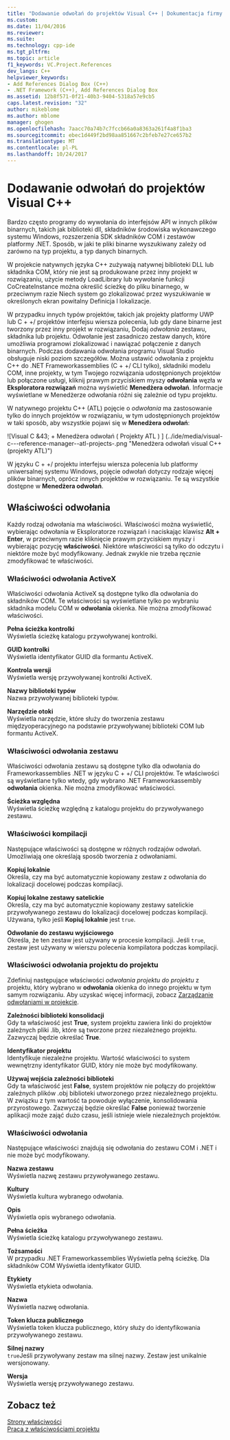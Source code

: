 ```yaml
---
title: "Dodawanie odwołań do projektów Visual C++ | Dokumentacja firmy Microsoft"
ms.custom: 
ms.date: 11/04/2016
ms.reviewer: 
ms.suite: 
ms.technology: cpp-ide
ms.tgt_pltfrm: 
ms.topic: article
f1_keywords: VC.Project.References
dev_langs: C++
helpviewer_keywords:
- Add References Dialog Box (C++)
- .NET Framework (C++), Add References Dialog Box
ms.assetid: 12b8f571-0f21-40b3-9404-5318a57e9cb5
caps.latest.revision: "32"
author: mikeblome
ms.author: mblome
manager: ghogen
ms.openlocfilehash: 7aacc70a74b7c7fccb66a0a8363a261f4a8f1ba3
ms.sourcegitcommit: ebec1d449f2bd98aa851667c2bfeb7e27ce657b2
ms.translationtype: MT
ms.contentlocale: pl-PL
ms.lasthandoff: 10/24/2017
---
```

# <a name="adding-references-in-visual-c-projects"></a>Dodawanie odwołań do projektów Visual C++
Bardzo często programy do wywołania do interfejsów API w innych plików binarnych, takich jak biblioteki dll, składników środowiska wykonawczego systemu Windows, rozszerzenia SDK składników COM i zestawów platformy .NET. Sposób, w jaki te pliki binarne wyszukiwany zależy od zarówno na typ projektu, a typ danych binarnych.  
  
 W projekcie natywnych języka C++ zużywają natywnej biblioteki DLL lub składnika COM, który nie jest są produkowane przez inny projekt w rozwiązaniu, użycie metody LoadLibrary lub wywołanie funkcji CoCreateInstance można określić ścieżkę do pliku binarnego, w przeciwnym razie Niech system go zlokalizować przez wyszukiwanie w określonych ekran powitalny Definicja l lokalizacje.  
  
 W przypadku innych typów projektów, takich jak projekty platformy UWP lub C + +/ projektów interfejsu wiersza polecenia, lub gdy dane binarne jest tworzony przez inny projekt w rozwiązaniu, Dodaj *odwołania* zestawu, składnika lub projektu.   Odwołanie jest zasadniczo zestaw danych, które umożliwia programowi zlokalizować i nawiązać połączenie z danych binarnych.       Podczas dodawania odwołania programu Visual Studio obsługuje niski poziom szczegółów. Można ustawić odwołania z projektu C++ do .NET Frameworkassemblies (C + +/ CLI tylko), składniki modelu COM, inne projekty, w tym Twojego rozwiązania udostępnionych projektów lub połączone usługi, kliknij prawym przyciskiem myszy **odwołania** węzła w **Eksploratora rozwiązań** można wyświetlić **Menedżera odwołań**. Informacje wyświetlane w Menedżerze odwołania różni się zależnie od typu projektu.  
  
 W natywnego projektu C++ (ATL) pojęcie o *odwołania* ma zastosowanie tylko do innych projektów w rozwiązaniu, w tym udostępnionych projektów w taki sposób, aby wszystkie pojawi się w **Menedżera odwołań**:  
  
 ![Visual C &43; &#43; Menedżera odwołań &#40; Projekty ATL &#41; ] (../ide/media/visual-c---reference-manager--atl-projects-.png "Menedżera odwołań visual C++ (projekty ATL)")  
  
 W języku C + +/ projektu interfejsu wiersza polecenia lub platformy uniwersalnej systemu Windows, pojęcie odwołań dotyczy rodzaje więcej plików binarnych, oprócz innych projektów w rozwiązaniu.  Te są wszystkie dostępne w **Menedżera odwołań**.
  
## <a name="reference-properties"></a>Właściwości odwołania  
 Każdy rodzaj odwołania ma właściwości. Właściwości można wyświetlić, wybierając odwołania w Eksploratorze rozwiązań i naciskając klawisz **Alt + Enter**, w przeciwnym razie kliknięcie prawym przyciskiem myszy i wybierając pozycję **właściwości**. Niektóre właściwości są tylko do odczytu i niektóre może być modyfikowany. Jednak zwykle nie trzeba ręcznie zmodyfikować te właściwości.  
  
### <a name="activex-reference-properties"></a>Właściwości odwołania ActiveX  
 Właściwości odwołania ActiveX są dostępne tylko dla odwołania do składników COM. Te właściwości są wyświetlane tylko po wybraniu składnika modelu COM w **odwołania** okienka. Nie można zmodyfikować właściwości.  
  
 **Pełna ścieżka kontrolki**  
 Wyświetla ścieżkę katalogu przywoływanej kontrolki.  
  
 **GUID kontrolki**  
 Wyświetla identyfikator GUID dla formantu ActiveX.  
  
 **Kontrola wersji**  
 Wyświetla wersję przywoływanej kontrolki ActiveX.  
  
 **Nazwy biblioteki typów**  
 Nazwa przywoływanej biblioteki typów.  
  
 **Narzędzie otoki**  
 Wyświetla narzędzie, które służy do tworzenia zestawu międzyoperacyjnego na podstawie przywoływanej biblioteki COM lub formantu ActiveX.  
  
### <a name="assembly-reference-properties"></a>Właściwości odwołania zestawu  
 Właściwości odwołania zestawu są dostępne tylko dla odwołania do Frameworkassemblies .NET w języku C + +/ CLI projektów. Te właściwości są wyświetlane tylko wtedy, gdy wybrano .NET Frameworkassembly **odwołania** okienka. Nie można zmodyfikować właściwości.  
  
 **Ścieżka względna**  
 Wyświetla ścieżkę względną z katalogu projektu do przywoływanego zestawu.  
  
### <a name="build-properties"></a>Właściwości kompilacji  
 Następujące właściwości są dostępne w różnych rodzajów odwołań. Umożliwiają one określają sposób tworzenia z odwołaniami.  
  
 **Kopiuj lokalnie**  
 Określa, czy ma być automatycznie kopiowany zestaw z odwołania do lokalizacji docelowej podczas kompilacji.  
  
 **Kopiuj lokalne zestawy satelickie**  
 Określa, czy ma być automatycznie kopiowany zestawy satelickie przywoływanego zestawu do lokalizacji docelowej podczas kompilacji. Używana, tylko jeśli **Kopiuj lokalnie** jest `true`.  
  
 **Odwołanie do zestawu wyjściowego**  
 Określa, że ten zestaw jest używany w procesie kompilacji. Jeśli `true`, zestaw jest używany w wierszu polecenia kompilatora podczas kompilacji.  
  
### <a name="project-to-project-reference-properties"></a>Właściwości odwołania projektu do projektu  
 Zdefiniuj następujące właściwości *odwołania projektu do projektu* z projektu, który wybrano w **odwołania** okienka do innego projektu w tym samym rozwiązaniu. Aby uzyskać więcej informacji, zobacz [Zarządzanie odwołaniami w projekcie](/visualstudio/ide/managing-references-in-a-project).  
  
 **Zależności biblioteki konsolidacji**  
 Gdy ta właściwość jest **True**, system projektu zawiera linki do projektów zależnych pliki .lib, które są tworzone przez niezależnego projektu. Zazwyczaj będzie określać **True**.  
  
 **Identyfikator projektu**  
 Identyfikuje niezależne projektu. Wartość właściwości to system wewnętrzny identyfikator GUID, który nie może być modyfikowany.  
  
 **Używaj wejścia zależności biblioteki**  
 Gdy ta właściwość jest **False**, system projektów nie połączy do projektów zależnych plików .obj biblioteki utworzonego przez niezależnego projektu. W związku z tym wartość ta powoduje wyłączenie, konsolidowania przyrostowego. Zazwyczaj będzie określać **False** ponieważ tworzenie aplikacji może zająć dużo czasu, jeśli istnieje wiele niezależnych projektów.  
  
### <a name="reference-properties"></a>Właściwości odwołania  
 Następujące właściwości znajdują się odwołania do zestawu COM i .NET i nie może być modyfikowany.  
  
 **Nazwa zestawu**  
 Wyświetla nazwę zestawu przywoływanego zestawu.  
  
 **Kultury**  
 Wyświetla kultura wybranego odwołania.  
  
 **Opis**  
 Wyświetla opis wybranego odwołania.  
  
 **Pełna ścieżka**  
 Wyświetla ścieżkę katalogu przywoływanego zestawu.  
  
 **Tożsamości**  
 W przypadku .NET Frameworkassemblies Wyświetla pełną ścieżkę. Dla składników COM Wyświetla identyfikator GUID.  
  
 **Etykiety**  
 Wyświetla etykieta odwołania.  
  
 **Nazwa**  
 Wyświetla nazwę odwołania.  
  
 **Token klucza publicznego**  
 Wyświetla token klucza publicznego, który służy do identyfikowania przywoływanego zestawu.  
  
 **Silnej nazwy**  
 `true`Jeśli przywoływany zestaw ma silnej nazwy. Zestaw jest unikalnie wersjonowany.  
  
 **Wersja**  
 Wyświetla wersję przywoływanego zestawu.  
  
## <a name="see-also"></a>Zobacz też  
 [Strony właściwości](../ide/property-pages-visual-cpp.md)   
 [Praca z właściwościami projektu](../ide/working-with-project-properties.md)